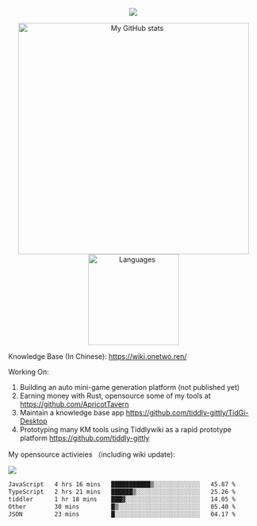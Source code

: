 <a href="https://github.com/linonetwo">
    <p align="center">
        <img src="https://github-profile-trophy.vercel.app/?username=linonetwo&column=7&theme=onedark"/>
    </p>
</a>
<a align="center" href="https://github.com/linonetwo">
  <p align="center">
    <img src="https://github-readme-stats.vercel.app/api?username=linonetwo&show_icons=true&count_private=true" alt="My GitHub stats" width="465"/>
    <img src="https://github-readme-stats.vercel.app/api/top-langs/?username=linonetwo&layout=compact&langs_count=10" alt="Languages" height="183">
  </p>
</a>

Knowledge Base (In Chinese): https://wiki.onetwo.ren/

Working On: 

1. Building an auto mini-game generation platform (not published yet)
1. Earning money with Rust, opensource some of my tools at https://github.com/ApricotTavern
1. Maintain a knowledge base app https://github.com/tiddly-gittly/TidGi-Desktop
1. Prototyping many KM tools using Tiddlywiki as a rapid prototype platform https://github.com/tiddly-gittly

My opensource activieies （including wiki update):

![](https://visitor-badge.glitch.me/badge?page_id=linonetwo.linonetwo)

<!--START_SECTION:waka-->

```txt
JavaScript   4 hrs 16 mins   ███████████▒░░░░░░░░░░░░░   45.87 %
TypeScript   2 hrs 21 mins   ██████▒░░░░░░░░░░░░░░░░░░   25.26 %
tiddler      1 hr 18 mins    ███▓░░░░░░░░░░░░░░░░░░░░░   14.05 %
Other        30 mins         █▒░░░░░░░░░░░░░░░░░░░░░░░   05.40 %
JSON         23 mins         █░░░░░░░░░░░░░░░░░░░░░░░░   04.17 %
```

<!--END_SECTION:waka-->
